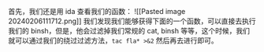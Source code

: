 
首先，我们还是用 ida 查看我们的函数：
![[Pasted image 20240206111712.png]]
我们发现我们能够获得下面的一个函数，可以直接去执行我们的 binsh，但是，他会过滤掉我们常规的 cat, binsh 等等，这个时候，我们就可以通过我们的绕过过滤方法，`tac fla* >&2` 然后再去进行即可。